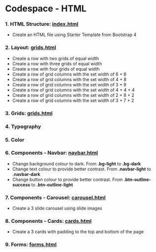 # Codespace - HTML
### 1. HTML Structure: [index.html](/index.html) ###
* Create an HTML file using Starter Template from Bootstrap 4 

### 2. Layout: [grids.html](/grids.html) ###
* Create a row with two grids of equal width
* Create a row with three grids of equal width
* Create a row with four grids of equal width
* Create a row of grid columns with the set width of 6 + 6 
* Create a row of grid columns with the set width of 4 + 8
* Create a row of grid columns with the set width of 3 + 9
* Create a row of grid columns with the set width of 4 + 4 + 4
* Create a row of grid columns with the set width of 2 + 8 + 2
* Create a row of grid columns with the set width of 3 + 7 + 2

### 3. Grids: [grids.html](/grids.html) ###

### 4. Typography ###

### 5. Color ###

### 6. Components - Navbar: [navbar.html](/navbar.html) ###
* Change background colour to dark. From **.bg-light** to **.bg-dark**
* Change text colour to provide better contrast. From **.navbar-light** to **.navbar-dark**
* Change button colour to provide better contrast. From **.btn-outline-success** to **.btn-outline-light**

### 7. Components - Carousel: [carousel.html](/carousel.html) ###
* Create a 3 slide carousel using slide images

### 8. Components - Cards: [cards.html](/cards.html) ###
* Create a 3 cards with padding to the top and bottom of the page

### 9. Forms: [forms.html](/forms.html) ###
